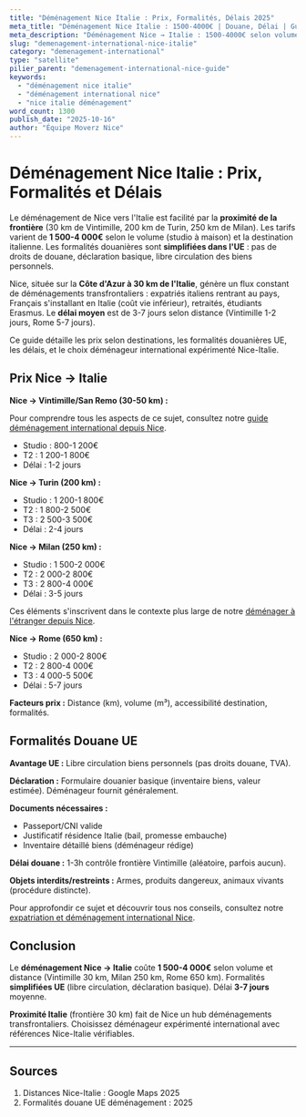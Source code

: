 ```yaml
---
title: "Déménagement Nice Italie : Prix, Formalités, Délais 2025"
meta_title: "Déménagement Nice Italie : 1500-4000€ | Douane, Délai | Guide"
meta_description: "Déménagement Nice → Italie : 1500-4000€ selon volume/distance. Frontière 30 km, douane UE simplifiée, délai 3-7 jours. Rome, Milan, Turin. Guide."
slug: "demenagement-international-nice-italie"
category: "demenagement-international"
type: "satellite"
pilier_parent: "demenagement-international-nice-guide"
keywords:
  - "déménagement nice italie"
  - "déménagement international nice"
  - "nice italie déménagement"
word_count: 1300
publish_date: "2025-10-16"
author: "Équipe Moverz Nice"
---
```


# Déménagement Nice Italie : Prix, Formalités et Délais

Le déménagement de Nice vers l'Italie est facilité par la **proximité de la frontière** (30 km de Vintimille, 200 km de Turin, 250 km de Milan). Les tarifs varient de **1 500-4 000€** selon le volume (studio à maison) et la destination italienne. Les formalités douanières sont **simplifiées dans l'UE** : pas de droits de douane, déclaration basique, libre circulation des biens personnels.

Nice, située sur la **Côte d'Azur à 30 km de l'Italie**, génère un flux constant de déménagements transfrontaliers : expatriés italiens rentrant au pays, Français s'installant en Italie (coût vie inférieur), retraités, étudiants Erasmus. Le **délai moyen** est de 3-7 jours selon distance (Vintimille 1-2 jours, Rome 5-7 jours).

Ce guide détaille les prix selon destinations, les formalités douanières UE, les délais, et le choix déménageur international expérimenté Nice-Italie.

## Prix Nice → Italie

**Nice → Vintimille/San Remo (30-50 km) :**

Pour comprendre tous les aspects de ce sujet, consultez notre [guide déménagement international depuis Nice](/blog/international/demenagement-international-nice-guide).

- Studio : 800-1 200€
- T2 : 1 200-1 800€
- Délai : 1-2 jours

**Nice → Turin (200 km) :**
- Studio : 1 200-1 800€
- T2 : 1 800-2 500€
- T3 : 2 500-3 500€
- Délai : 2-4 jours

**Nice → Milan (250 km) :**
- Studio : 1 500-2 000€
- T2 : 2 000-2 800€
- T3 : 2 800-4 000€
- Délai : 3-5 jours


Ces éléments s'inscrivent dans le contexte plus large de notre [déménager à l'étranger depuis Nice](/blog/international/demenagement-international-nice-guide).

**Nice → Rome (650 km) :**
- Studio : 2 000-2 800€
- T2 : 2 800-4 000€
- T3 : 4 000-5 500€
- Délai : 5-7 jours

**Facteurs prix :** Distance (km), volume (m³), accessibilité destination, formalités.

## Formalités Douane UE

**Avantage UE :** Libre circulation biens personnels (pas droits douane, TVA).

**Déclaration :** Formulaire douanier basique (inventaire biens, valeur estimée). Déménageur fournit généralement.

**Documents nécessaires :**
- Passeport/CNI valide
- Justificatif résidence Italie (bail, promesse embauche)
- Inventaire détaillé biens (déménageur rédige)

**Délai douane :** 1-3h contrôle frontière Vintimille (aléatoire, parfois aucun).

**Objets interdits/restreints :** Armes, produits dangereux, animaux vivants (procédure distincte).


Pour approfondir ce sujet et découvrir tous nos conseils, consultez notre [expatriation et déménagement international Nice](/blog/international/demenagement-international-nice-guide).

## Conclusion

Le **déménagement Nice → Italie** coûte **1 500-4 000€** selon volume et distance (Vintimille 30 km, Milan 250 km, Rome 650 km). Formalités **simplifiées UE** (libre circulation, déclaration basique). Délai **3-7 jours** moyenne.

**Proximité Italie** (frontière 30 km) fait de Nice un hub déménagements transfrontaliers. Choisissez déménageur expérimenté international avec références Nice-Italie vérifiables.

---

## Sources

1. Distances Nice-Italie : Google Maps 2025
2. Formalités douane UE déménagement : 2025


